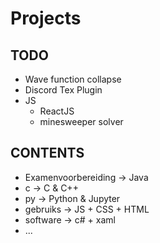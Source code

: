 # Projects

## TODO

- Wave function collapse
- Discord Tex Plugin
- JS
	- ReactJS
    - minesweeper solver

## CONTENTS

- Examenvoorbereiding -> Java
- c -> C & C++
- py -> Python & Jupyter
- gebruiks -> JS + CSS + HTML
- software -> c# + xaml
- ...
